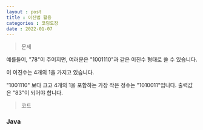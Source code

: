 ```yaml
---
layout : post
title : 이진법 활용
categories : 코딩도장
date : 2022-01-07
---
```

> 문제 <br>

예를들어, "78"이 주어지면, 여러분은 "1001110"과 같은 이진수 형태로 쓸 수 있습니다.

이 이진수는 4개의 1을 가지고 있습니다.

"1001110" 보다 크고 4개의 1을 포함하는 가장 작은 정수는 "1010011"입니다. 출력값은 "83"이 되어야 합니다.

> 코드
### Java

<script src="https://gist.github.com/kwontaehoon/2c54e09aa1b76a7ec5e99ff51c31d4b6.js"></script>
